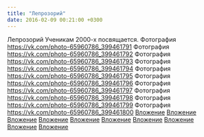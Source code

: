 ```yaml
---
title: "Лепрозорий"
date: 2016-02-09 00:21:00 +0300
---
```


Лепрозорий
Ученикам 2000-х посвящается.
Фотография
<a class="vk-attach" href="https://vk.com/photo-65960786_399461791">https://vk.com/photo-65960786_399461791</a>
Фотография
<a class="vk-attach" href="https://vk.com/photo-65960786_399461792">https://vk.com/photo-65960786_399461792</a>
Фотография
<a class="vk-attach" href="https://vk.com/photo-65960786_399461793">https://vk.com/photo-65960786_399461793</a>
Фотография
<a class="vk-attach" href="https://vk.com/photo-65960786_399461794">https://vk.com/photo-65960786_399461794</a>
Фотография
<a class="vk-attach" href="https://vk.com/photo-65960786_399461795">https://vk.com/photo-65960786_399461795</a>
Фотография
<a class="vk-attach" href="https://vk.com/photo-65960786_399461796">https://vk.com/photo-65960786_399461796</a>
Фотография
<a class="vk-attach" href="https://vk.com/photo-65960786_399461797">https://vk.com/photo-65960786_399461797</a>
Фотография
<a class="vk-attach" href="https://vk.com/photo-65960786_399461798">https://vk.com/photo-65960786_399461798</a>
Фотография
<a class="vk-attach" href="https://vk.com/photo-65960786_399461799">https://vk.com/photo-65960786_399461799</a>
Фотография
<a class="vk-attach" href="https://vk.com/photo-65960786_399461800">https://vk.com/photo-65960786_399461800</a>
<a class="vk-attach" href="https://vk.com/photo-65960786_399461791">Вложение</a>
<a class="vk-attach" href="https://vk.com/photo-65960786_399461792">Вложение</a>
<a class="vk-attach" href="https://vk.com/photo-65960786_399461793">Вложение</a>
<a class="vk-attach" href="https://vk.com/photo-65960786_399461794">Вложение</a>
<a class="vk-attach" href="https://vk.com/photo-65960786_399461795">Вложение</a>
<a class="vk-attach" href="https://vk.com/photo-65960786_399461796">Вложение</a>
<a class="vk-attach" href="https://vk.com/photo-65960786_399461797">Вложение</a>
<a class="vk-attach" href="https://vk.com/photo-65960786_399461798">Вложение</a>
<a class="vk-attach" href="https://vk.com/photo-65960786_399461799">Вложение</a>
<a class="vk-attach" href="https://vk.com/photo-65960786_399461800">Вложение</a>
